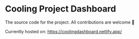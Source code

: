 # Cooling Project Dashboard

The source code for the project. All contributions are welcome 🙏

Currently hosted on: https://coolingdashboard.netlify.app/
